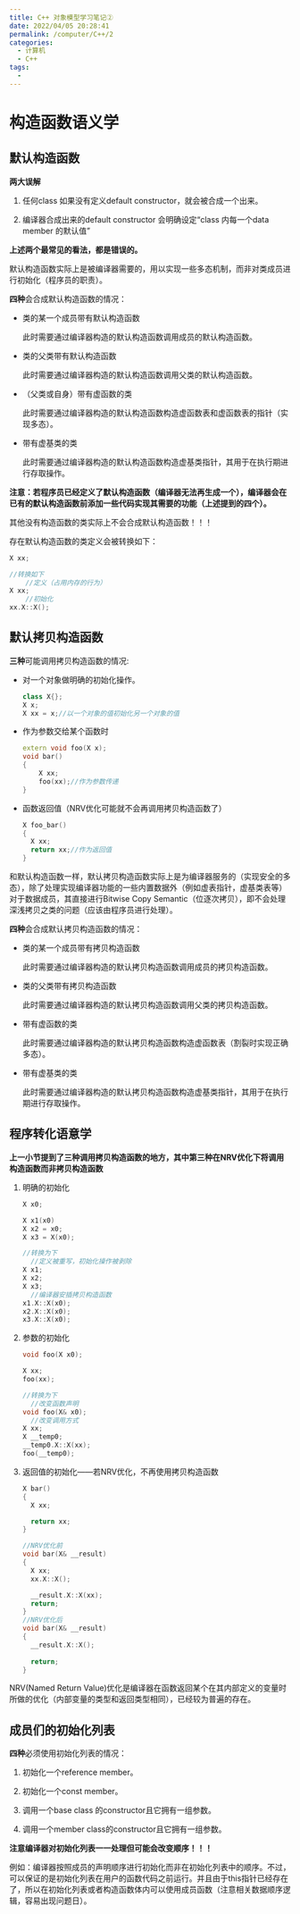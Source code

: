 ```yaml
---
title: C++ 对象模型学习笔记②
date: 2022/04/05 20:28:41
permalink: /computer/C++/2
categories:
  - 计算机
  - C++
tags:
  -
---
```

# 构造函数语义学

## 默认构造函数

**两大误解**

1. 任何class 如果没有定义default constructor，就会被合成一个出来。

2. 编译器合成出来的default constructor 会明确设定“class 内每一个data member 的默认值” 

**上述两个最常见的看法，都是错误的。**

默认构造函数实际上是被编译器需要的，用以实现一些多态机制，而非对类成员进行初始化（程序员的职责）。

**四种**会合成默认构造函数的情况：

- 类的某一个成员带有默认构造函数

  此时需要通过编译器构造的默认构造函数调用成员的默认构造函数。

- 类的父类带有默认构造函数

  此时需要通过编译器构造的默认构造函数调用父类的默认构造函数。

- （父类或自身）带有虚函数的类

  此时需要通过编译器构造的默认构造函数构造虚函数表和虚函数表的指针（实现多态）。

- 带有虚基类的类

  此时需要通过编译器构造的默认构造函数构造虚基类指针，其用于在执行期进行存取操作。

**注意：若程序员已经定义了默认构造函数（编译器无法再生成一个），编译器会在已有的默认构造函数前添加一些代码实现其需要的功能（上述提到的四个）。**

其他没有构造函数的类实际上不会合成默认构造函数！！！

存在默认构造函数的类定义会被转换如下：

```cpp
X xx;

//转换如下
	//定义（占用内存的行为）
X xx;
	//初始化
xx.X::X();
```

## 默认拷贝构造函数

**三种**可能调用拷贝构造函数的情况:

- 对一个对象做明确的初始化操作。

  ```cpp
  class X{};
  X x;
  X xx = x;//以一个对象的值初始化另一个对象的值
  ```

- 作为参数交给某个函数时

  ```cpp
  extern void foo(X x);
  void bar()
  {
	  X xx;
	  foo(xx);//作为参数传递
  }
  ```

- 函数返回值（NRV优化可能就不会再调用拷贝构造函数了）

  ```cpp
  X foo_bar()
  {
  	X xx;
  	return xx;//作为返回值
  }
  ```

和默认构造函数一样，默认拷贝构造函数实际上是为编译器服务的（实现安全的多态），除了处理实现编译器功能的一些内置数据外（例如虚表指针，虚基类表等）对于数据成员，其直接进行Bitwise Copy Semantic（位逐次拷贝），即不会处理深浅拷贝之类的问题（应该由程序员进行处理）。

**四种**会合成默认拷贝构造函数的情况：

- 类的某一个成员带有拷贝构造函数

  此时需要通过编译器构造的默认拷贝构造函数调用成员的拷贝构造函数。

- 类的父类带有拷贝构造函数

  此时需要通过编译器构造的默认拷贝构造函数调用父类的拷贝构造函数。

- 带有虚函数的类

  此时需要通过编译器构造的默认拷贝构造函数构造虚函数表（割裂时实现正确多态）。

- 带有虚基类的类

  此时需要通过编译器构造的默认拷贝构造函数构造虚基类指针，其用于在执行期进行存取操作。

## 程序转化语意学

**上一小节提到了三种调用拷贝构造函数的地方，其中第三种在NRV优化下将调用构造函数而非拷贝构造函数**

1. 明确的初始化

    ```cpp
    X x0;

    X x1(x0)
    X x2 = x0;
    X x3 = X(x0);

    //转换为下
      //定义被重写，初始化操作被剥除
    X x1;
    X x2;
    X x3;
      //编译器安插拷贝构造函数
    x1.X::X(x0);
    x2.X::X(x0);
    x3.X::X(x0);
    ```

2. 参数的初始化

    ```cpp
    void foo(X x0);

    X xx;
    foo(xx);

    //转换为下
      //改变函数声明
    void foo(X& x0);
      //改变调用方式
    X xx;
    X __temp0;
    __temp0.X::X(xx);
    foo(__temp0);
    ```

3. 返回值的初始化——若NRV优化，不再使用拷贝构造函数

    ```cpp
    X bar()
    {
      X xx;

      return xx;
    }

    //NRV优化前
    void bar(X& __result)
    {
      X xx;
      xx.X::X();

      __result.X::X(xx);
      return;
    }
    //NRV优化后
    void bar(X& __result)
    {
      __result.X::X();
      
      return;
    }
    ```

NRV(Named Return Value)优化是编译器在函数返回某个在其内部定义的变量时所做的优化（内部变量的类型和返回类型相同），已经较为普遍的存在。

## 成员们的初始化列表

**四种**必须使用初始化列表的情况：

1. 初始化一个reference member。

2. 初始化一个const member。

3. 调用一个base class 的constructor且它拥有一组参数。

4. 调用一个member class的constructor且它拥有一组参数。

**注意编译器对初始化列表一一处理但可能会改变顺序！！！**

例如：编译器按照成员的声明顺序进行初始化而非在初始化列表中的顺序。不过，可以保证的是初始化列表在用户的函数代码之前运行。并且由于this指针已经存在了，所以在初始化列表或者构造函数体内可以使用成员函数（注意相关数据顺序逻辑，容易出现问题日）。
